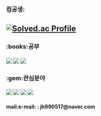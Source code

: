 <h3>컴공생:</h3>

[![Solved.ac Profile](http://mazassumnida.wtf/api/v2/generate_badge?boj=jh990517)](https://solved.ac/jh990517/)
---
<h3>:books:공부</h3>
<h4>
<img src="https://img.shields.io/badge/C-A8B9CC?style=flat-square&logo=C&logoColor=white"/>
<img src="https://img.shields.io/badge/C++-00599C?style=flat-square&logo=C++&logoColor=white"/>
 <img src="https://img.shields.io/badge/Java-F7DF1E?style=flat-square&logo=Java&logoColor=white"/>
</h4>
<h3>:gem:관심분야</h3>
<h4>
<img src="https://img.shields.io/badge/Android-3DDC84?style=flat-square&logo=Android&logoColor=white"/>
<img src="https://img.shields.io/badge/Backend-03599C?style=flat-square&logo=Backend&logoColor=white"/>
<img src="https://img.shields.io/badge/Spring-03599C?style=flat-square&logo=Spring&logoColor=white"/>
<img src="https://img.shields.io/badge/Spring Boot-03599C?style=flat-square&logo=SpringBoot&logoColor=white"/>
</h4>

 <h4>mail:e-mail: : jh990517@naver.com</h4>

